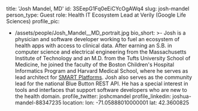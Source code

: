 title: 'Josh Mandel, MD'
id: 3SEepG1Fq0eEiCYcOgAWq4
slug: josh-mandel
person_type: Guest
role: Health IT Ecosystem Lead at Verily (Google Life Sciences)
profile_pic:
  - /assets/people/Josh_Mandel__MD_portrait.jpg
bio_short: >-
  Josh is a physician and software developer working to fuel an ecosystem of
  health apps with access to clinical data. After earning an S.B. in computer
  science and electrical engineering from the Massachusetts Institute of
  Technology and an M.D. from the Tufts University School of Medicine, he joined
  the faculty of the Boston Children's Hospital Informatics Program and Harvard
  Medical School, where he serves as lead architect for [SMART
  Platforms](http://smartplatforms.org/). Josh also serves as the community lead
  for the national Blue Button REST API. He has a special interest in tools and
  interfaces that support software developers who are new to the health domain.
profile_twitter: joshcmandel
profile_linkedin: joshua-mandel-88347235
location:
  lon: -71.05888010000001
  lat: 42.3600825
